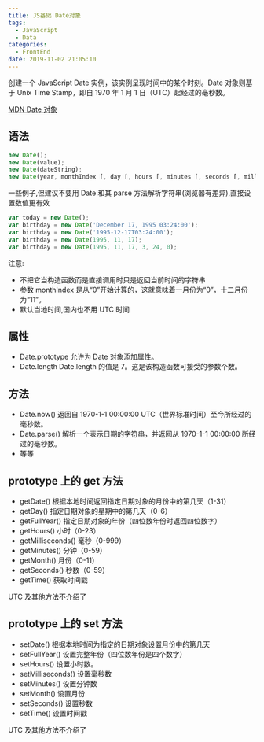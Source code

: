 ```yaml
---
title: JS基础 Date对象
tags:
  - JavaScript
  - Data
categories:
  - FrontEnd
date: 2019-11-02 21:05:10
---
```


创建一个 JavaScript Date 实例，该实例呈现时间中的某个时刻。Date 对象则基于 Unix Time Stamp，即自 1970 年 1 月 1 日（UTC）起经过的毫秒数。

[MDN Date 对象](https://developer.mozilla.org/zh-CN/docs/Web/JavaScript/Reference/Global_Objects/Date)

## 语法

```javascript
new Date();
new Date(value);
new Date(dateString);
new Date(year, monthIndex [, day [, hours [, minutes [, seconds [, milliseconds]]]]]);
```

一些例子,但建议不要用 Date 和其 parse 方法解析字符串(浏览器有差异),直接设置数值更有效

```javascript
var today = new Date();
var birthday = new Date('December 17, 1995 03:24:00');
var birthday = new Date('1995-12-17T03:24:00');
var birthday = new Date(1995, 11, 17);
var birthday = new Date(1995, 11, 17, 3, 24, 0);
```

注意:

- 不把它当构造函数而是直接调用时只是返回当前时间的字符串
- 参数 monthIndex 是从“0”开始计算的，这就意味着一月份为“0”，十二月份为“11”。
- 默认当地时间,国内也不用 UTC 时间

## 属性

- Date.prototype
  允许为 Date 对象添加属性。
- Date.length
  Date.length 的值是 7。这是该构造函数可接受的参数个数。

## 方法

- Date.now()
  返回自 1970-1-1 00:00:00 UTC（世界标准时间）至今所经过的毫秒数。
- Date.parse()
  解析一个表示日期的字符串，并返回从 1970-1-1 00:00:00 所经过的毫秒数。
- 等等

## prototype 上的 get 方法

- getDate() 根据本地时间返回指定日期对象的月份中的第几天（1-31）
- getDay() 指定日期对象的星期中的第几天（0-6）
- getFullYear() 指定日期对象的年份（四位数年份时返回四位数字）
- getHours() 小时（0-23）
- getMilliseconds() 毫秒（0-999）
- getMinutes() 分钟（0-59）
- getMonth() 月份（0-11）
- getSeconds() 秒数（0-59）
- getTime() 获取时间戳

UTC 及其他方法不介绍了

## prototype 上的 set 方法

- setDate() 根据本地时间为指定的日期对象设置月份中的第几天
- setFullYear() 设置完整年份（四位数年份是四个数字）
- setHours() 设置小时数。
- setMilliseconds() 设置毫秒数
- setMinutes() 设置分钟数
- setMonth() 设置月份
- setSeconds() 设置秒数
- setTime() 设置时间戳

UTC 及其他方法不介绍了
